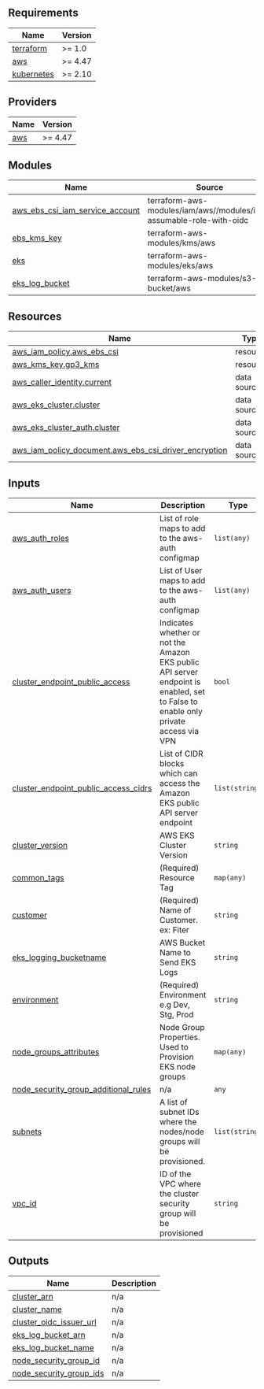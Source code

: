 ## Requirements

| Name | Version |
|------|---------|
| <a name="requirement_terraform"></a> [terraform](#requirement\_terraform) | >= 1.0 |
| <a name="requirement_aws"></a> [aws](#requirement\_aws) | >= 4.47 |
| <a name="requirement_kubernetes"></a> [kubernetes](#requirement\_kubernetes) | >= 2.10 |

## Providers

| Name | Version |
|------|---------|
| <a name="provider_aws"></a> [aws](#provider\_aws) | >= 4.47 |

## Modules

| Name | Source | Version |
|------|--------|---------|
| <a name="module_aws_ebs_csi_iam_service_account"></a> [aws\_ebs\_csi\_iam\_service\_account](#module\_aws\_ebs\_csi\_iam\_service\_account) | terraform-aws-modules/iam/aws//modules/iam-assumable-role-with-oidc | 5.28.0 |
| <a name="module_ebs_kms_key"></a> [ebs\_kms\_key](#module\_ebs\_kms\_key) | terraform-aws-modules/kms/aws | ~> 1.5 |
| <a name="module_eks"></a> [eks](#module\_eks) | terraform-aws-modules/eks/aws | ~> 19.0 |
| <a name="module_eks_log_bucket"></a> [eks\_log\_bucket](#module\_eks\_log\_bucket) | terraform-aws-modules/s3-bucket/aws | 3.15.1 |

## Resources

| Name | Type |
|------|------|
| [aws_iam_policy.aws_ebs_csi](https://registry.terraform.io/providers/hashicorp/aws/latest/docs/resources/iam_policy) | resource |
| [aws_kms_key.gp3_kms](https://registry.terraform.io/providers/hashicorp/aws/latest/docs/resources/kms_key) | resource |
| [aws_caller_identity.current](https://registry.terraform.io/providers/hashicorp/aws/latest/docs/data-sources/caller_identity) | data source |
| [aws_eks_cluster.cluster](https://registry.terraform.io/providers/hashicorp/aws/latest/docs/data-sources/eks_cluster) | data source |
| [aws_eks_cluster_auth.cluster](https://registry.terraform.io/providers/hashicorp/aws/latest/docs/data-sources/eks_cluster_auth) | data source |
| [aws_iam_policy_document.aws_ebs_csi_driver_encryption](https://registry.terraform.io/providers/hashicorp/aws/latest/docs/data-sources/iam_policy_document) | data source |

## Inputs

| Name | Description | Type | Default | Required |
|------|-------------|------|---------|:--------:|
| <a name="input_aws_auth_roles"></a> [aws\_auth\_roles](#input\_aws\_auth\_roles) | List of role maps to add to the aws-auth configmap | `list(any)` | `[]` | no |
| <a name="input_aws_auth_users"></a> [aws\_auth\_users](#input\_aws\_auth\_users) | List of User maps to add to the aws-auth configmap | `list(any)` | n/a | yes |
| <a name="input_cluster_endpoint_public_access"></a> [cluster\_endpoint\_public\_access](#input\_cluster\_endpoint\_public\_access) | Indicates whether or not the Amazon EKS public API server endpoint is enabled, set to False to enable only private access via VPN | `bool` | `true` | no |
| <a name="input_cluster_endpoint_public_access_cidrs"></a> [cluster\_endpoint\_public\_access\_cidrs](#input\_cluster\_endpoint\_public\_access\_cidrs) | List of CIDR blocks which can access the Amazon EKS public API server endpoint | `list(string)` | <pre>[<br>  "0.0.0.0/0"<br>]</pre> | no |
| <a name="input_cluster_version"></a> [cluster\_version](#input\_cluster\_version) | AWS EKS Cluster Version | `string` | `"1.25"` | no |
| <a name="input_common_tags"></a> [common\_tags](#input\_common\_tags) | (Required) Resource Tag | `map(any)` | n/a | yes |
| <a name="input_customer"></a> [customer](#input\_customer) | (Required) Name of Customer. ex: Fiter | `string` | n/a | yes |
| <a name="input_eks_logging_bucketname"></a> [eks\_logging\_bucketname](#input\_eks\_logging\_bucketname) | AWS Bucket Name to Send EKS Logs | `string` | `"eks-logs"` | no |
| <a name="input_environment"></a> [environment](#input\_environment) | (Required) Environment e.g Dev, Stg, Prod | `string` | n/a | yes |
| <a name="input_node_groups_attributes"></a> [node\_groups\_attributes](#input\_node\_groups\_attributes) | Node Group Properties. Used to Provision EKS node groups | `map(any)` | n/a | yes |
| <a name="input_node_security_group_additional_rules"></a> [node\_security\_group\_additional\_rules](#input\_node\_security\_group\_additional\_rules) | n/a | `any` | n/a | yes |
| <a name="input_subnets"></a> [subnets](#input\_subnets) | A list of subnet IDs where the nodes/node groups will be provisioned. | `list(string)` | n/a | yes |
| <a name="input_vpc_id"></a> [vpc\_id](#input\_vpc\_id) | ID of the VPC where the cluster security group will be provisioned | `string` | n/a | yes |

## Outputs

| Name | Description |
|------|-------------|
| <a name="output_cluster_arn"></a> [cluster\_arn](#output\_cluster\_arn) | n/a |
| <a name="output_cluster_name"></a> [cluster\_name](#output\_cluster\_name) | n/a |
| <a name="output_cluster_oidc_issuer_url"></a> [cluster\_oidc\_issuer\_url](#output\_cluster\_oidc\_issuer\_url) | n/a |
| <a name="output_eks_log_bucket_arn"></a> [eks\_log\_bucket\_arn](#output\_eks\_log\_bucket\_arn) | n/a |
| <a name="output_eks_log_bucket_name"></a> [eks\_log\_bucket\_name](#output\_eks\_log\_bucket\_name) | n/a |
| <a name="output_node_security_group_id"></a> [node\_security\_group\_id](#output\_node\_security\_group\_id) | n/a |
| <a name="output_node_security_group_ids"></a> [node\_security\_group\_ids](#output\_node\_security\_group\_ids) | n/a |

